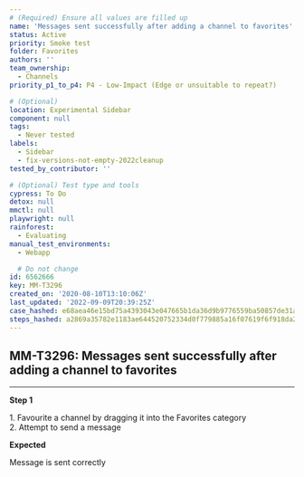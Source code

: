 ```yaml
---
# (Required) Ensure all values are filled up
name: 'Messages sent successfully after adding a channel to favorites'
status: Active
priority: Smoke test
folder: Favorites
authors: ''
team_ownership:
  - Channels
priority_p1_to_p4: P4 - Low-Impact (Edge or unsuitable to repeat?)

# (Optional)
location: Experimental Sidebar
component: null
tags:
  - Never tested
labels:
  - Sidebar
  - fix-versions-not-empty-2022cleanup
tested_by_contributor: ''

# (Optional) Test type and tools
cypress: To Do
detox: null
mmctl: null
playwright: null
rainforest:
  - Evaluating
manual_test_environments:
  - Webapp

  # Do not change
id: 6562666
key: MM-T3296
created_on: '2020-08-10T13:10:06Z'
last_updated: '2022-09-09T20:39:25Z'
case_hashed: e68aea46e15bd75a4393043e047665b1da36d9b9776559ba50857de31af4b81fcbb3fdb69052f3b16dfd1dc2bd6b818c
steps_hashed: a2869a35782e1183ae644520752334d0f779885a16f07619f6f918da20f2344a2458a1599b27cbdce8d4f37f0222d5b3
---
```


<!-- (Auto-generated) Based on frontmatter's "key" and "name" -->

## MM-T3296: Messages sent successfully after adding a channel to favorites

---

**Step 1**

1\. Favourite a channel by dragging it into the Favorites category\
2\. Attempt to send a message

**Expected**

Message is sent correctly
